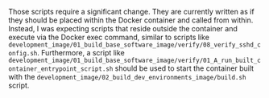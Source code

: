 Those scripts require a significant change. They are currently written as if they should be placed within the Docker container and called from within. Instead, I was expecting scripts that reside outside the container and execute via the Docker exec command, similar to scripts like `development_image/01_build_base_software_image/verify/08_verify_sshd_config.sh`.  Furthermore, a script like `development_image/01_build_base_software_image/verify/01_A_run_built_container_entrypoint_script.sh` should be used to start the container built with the `development_image/02_build_dev_environments_image/build.sh` script.
